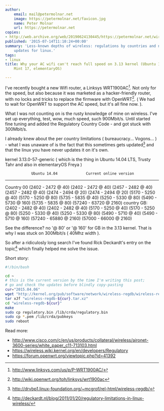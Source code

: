 ```yaml
---
author:
    email: mail@petermolnar.net
    image: https://petermolnar.net/favicon.jpg
    name: Peter Molnar
    url: https://petermolnar.net
copies:
- http://web.archive.org/web/20190624130445/https://petermolnar.net/wireless-ac-speed-issues-linux-regulatory-country-code/
published: '2015-07-14T11:10:24+00:00'
summary: 'Less-known depths of wireless: regulations by countries and non-existent
    updates for linux.'
tags:
- linux
title: Why your AC wifi can't reach full speed on 3.13 kernel (Ubuntu 14.04,
    Mint 17, elementaryOS)

---
```


I've recently bought a new Wifi router, a Linksys WRT1900AC[^1]. Not
only for the speed, but also because it was marketed as a
hacker-friendly router, with no locks and tricks to replace the firmware
with OpenWRT[^2]. ( We had to wait for OpenWRT to support the AC speed,
but it's all fine now. ).

What I was not counting on is the rusty knowledge of mine on wireless.
I've set up everything, test, wow, much speed, such 900Mbit/s. Until
started fine tuning and added the Regulatory Country Code - and got
stuck with 300Mbit/s.

I already knew about the per country limitations ( bureaucracy...
Vogons... ) - what I was unaware of is the fact that this sometimes gets
updated[^3] and that the linux you have never updates it on it's own.

kernel 3.13.0-57-generic ( which is the thing in Ubuntu 14.04 LTS,
Trusty Tahr and also in elementaryOS Freya )

                Ubuntu 14.04             Current online version
  ------------- ------------------------ ------------------------
  Country 00    (2402 - 2472 @ 40)       (2402 - 2472 @ 40)
                (2457 - 2482 @ 40)       (2457 - 2482 @ 40)
                (2474 - 2494 @ 20)       (2474 - 2494 @ 20)
                (5170 - 5250 @ 40)       (5170 - 5250 @ 80)
                (5735 - 5835 @ 40)       (5250 - 5330 @ 80)
                                         (5490 - 5730 @ 160)
                                         (5735 - 5835 @ 80)
                                         (57240 - 63720 @ 2160)
  country GB:   (2402 - 2482 @ 40)       (2402 - 2482 @ 40)
                (5170 - 5250 @ 40)       (5170 - 5250 @ 80)
                (5250 - 5330 @ 40)       (5250 - 5330 @ 80)
                (5490 - 5710 @ 40)       (5490 - 5710 @ 160)
                (57240 - 65880 @ 2160)   (57000 - 66000 @ 2160)

See the difference? no '@ 80' or '@ 160' for GB in the 3.13 kernel. That
is why I was stuck on 300Mbit/s ( 40Mhz width ).

So after a ridiculosly long search I've found Rick Deckardt's entry on
the topic[^4] which finally helped me solve the issue.

Short story:

```bash
#!/bin/bash

cd ~
# this is the current version by the time I'm writing this post;
# go and check the updates before blindly copy-pasting
cur="2015.04.06"
wget "http://kernel.org/pub/software/network/wireless-regdb/wireless-regdb-${cur}.tar.xz"
tar xJf "wireless-regdb-${cur}.tar.xz"
cd "wireless-regdb-${cur}"
make
sudo cp regulatory.bin /lib/crda/regulatory.bin
sudo cp *.pem /lib/crda/pubkeys
sudo reboot
```

Read more:

-   <http://www.cisco.com/c/en/us/products/collateral/wireless/aironet-3600-series/white_paper_c11-713103.html>
-   <https://wireless.wiki.kernel.org/en/developers/Regulatory>
-   <https://forum.openwrt.org/viewtopic.php?id=41392>

[^1]: <http://www.linksys.com/us/p/P-WRT1900AC/>

[^2]: <http://wiki.openwrt.org/toh/linksys/wrt1900ac>

[^3]: <http://drvbp1.linux-foundation.org/~mcgrof/rel-html/wireless-regdb/>

[^4]: <http://deckardt.nl/blog/2011/01/20/regulatory-limitations-in-linux-wireless/>